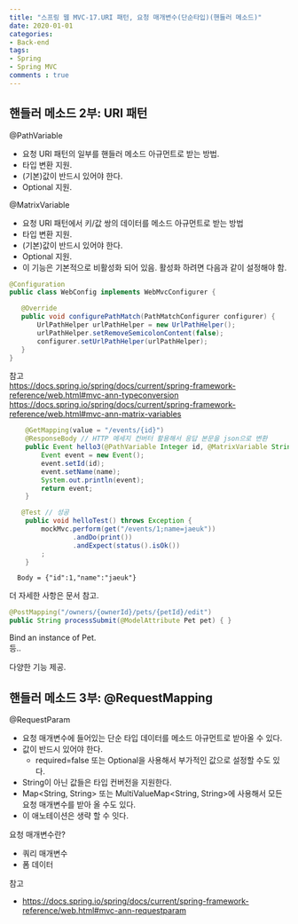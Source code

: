 ```yaml
---  
title: "스프링 웹 MVC-17.URI 패턴, 요청 매개변수(단순타입)(핸들러 메소드)"
date: 2020-01-01
categories: 
- Back-end
tags:
- Spring 
- Spring MVC
comments : true
---
```


## 핸들러 메소드 2부: URI 패턴
@PathVariable
- 요청 URI 패턴의 일부를 핸들러 메소드 아규먼트로 받는 방법.
- 타입 변환 지원.
- (기본)값이 반드시 있어야 한다.
- Optional 지원.

@MatrixVariable
- 요청 URI 패턴에서 키/값 쌍의 데이터를 메소드 아규먼트로 받는 방법
- 타입 변환 지원.
- (기본)값이 반드시 있어야 한다.
- Optional 지원.
- 이 기능은 기본적으로 비활성화 되어 있음. 활성화 하려면 다음과 같이 설정해야 함.
~~~java
@Configuration
public class WebConfig implements WebMvcConfigurer {

   @Override
   public void configurePathMatch(PathMatchConfigurer configurer) {
       UrlPathHelper urlPathHelper = new UrlPathHelper();
       urlPathHelper.setRemoveSemicolonContent(false);
       configurer.setUrlPathHelper(urlPathHelper);
   }
}
~~~
참고          
https://docs.spring.io/spring/docs/current/spring-framework-reference/web.html#mvc-ann-typeconversion
https://docs.spring.io/spring/docs/current/spring-framework-reference/web.html#mvc-ann-matrix-variables

~~~java
    @GetMapping(value = "/events/{id}")
    @ResponseBody // HTTP 메세지 컨버터 활용해서 응답 본문을 json으로 변환
    public Event hello3(@PathVariable Integer id, @MatrixVariable String name) {
        Event event = new Event();
        event.setId(id);
        event.setName(name);
        System.out.println(event);
        return event;
    }
~~~

~~~java
   @Test // 성공
    public void helloTest() throws Exception {
        mockMvc.perform(get("/events/1;name=jaeuk"))
                .andDo(print())
                .andExpect(status().isOk())
        ;
    }
~~~
~~~
  Body = {"id":1,"name":"jaeuk"}
~~~

더 자세한 사항은 문서 참고.

~~~java
@PostMapping("/owners/{ownerId}/pets/{petId}/edit")
public String processSubmit(@ModelAttribute Pet pet) { } 
~~~
Bind an instance of Pet.          
등..

다양한 기능 제공.     



## 핸들러 메소드 3부: @RequestMapping
@RequestParam
- 요청 매개변수에 들어있는 단순 타입 데이터를 메소드 아규먼트로 받아올 수 있다.
- 값이 반드시 있어야 한다.
  - required=false 또는 Optional을 사용해서 부가적인 값으로 설정할 수도 있다.
- String이 아닌 값들은 타입 컨버전을 지원한다.
- Map<String, String> 또는 MultiValueMap<String, String>에 사용해서 모든 요청 매개변수를 받아 올 수도 있다.
- 이 애노테이션은 생략 할 수 잇다.

요청 매개변수란?
- 쿼리 매개변수
- 폼 데이터 

참고
- https://docs.spring.io/spring/docs/current/spring-framework-reference/web.html#mvc-ann-requestparam



